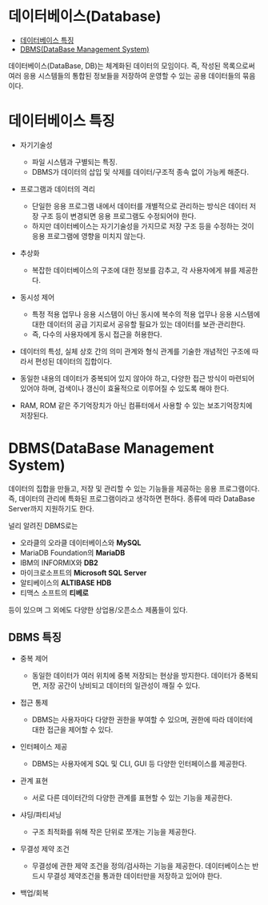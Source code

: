 
# 데이터베이스(Database)

* [데이터베이스 특징](#데이터베이스-특징)
* [DBMS(DataBase Management System)](#dbms(dataBase-management-system))


데이터베이스(DataBase, DB)는 체계화된 데이터의 모임이다. 즉, 작성된 목록으로써 여러 응용 시스템들의 통합된 정보들을 저장하여 운영할 수 있는 공용 데이터들의 묶음이다.


# 데이터베이스 특징

* 자기기술성
  - 파일 시스템과 구별되는 특징.
  - DBMS가 데이터의 삽입 및 삭제를 데이터/구조적 종속 없이 가능케 해준다.

* 프로그램과 데이터의 격리
  - 단일한 응용 프로그램 내에서 데이터를 개별적으로 관리하는 방식은 데이터 저장 구조 등이 변경되면 응용 프로그램도 수정되어야 한다.
  - 하지만 데이터베이스는 자기기술성을 가지므로 저장 구조 등을 수정하는 것이 응용 프로그램에 영향을 미치지 않는다.

* 추상화
  - 복잡한 데이터베이스의 구조에 대한 정보를 감추고, 각 사용자에게 뷰를 제공한다.

* 동시성 제어
  - 특정 적용 업무나 응용 시스템이 아닌 동시에 복수의 적용 업무나 응용 시스템에 대한 데이터의 공급 기지로서 공유할 필요가 있는 데이터를 보관·관리한다.
  - 즉, 다수의 사용자에게 동시 접근을 허용한다.

* 데이터의 특성, 실체 상호 간의 의미 관계와 형식 관계를 기술한 개념적인 구조에 따라서 편성된 데이터의 집합이다.

* 동일한 내용의 데이터가 중복되어 있지 않아야 하고, 다양한 접근 방식이 마련되어 있어야 하며, 검색이나 갱신이 효율적으로 이루어질 수 있도록 해야 한다.

* RAM, ROM 같은 주기억장치가 아닌 컴퓨터에서 사용할 수 있는 보조기억장치에 저장된다.

# DBMS(DataBase Management System)

데이터의 집합을 만들고, 저장 및 관리할 수 있는 기능들을 제공하는 응용 프로그램이다. 즉, 데이터의 관리에 특화된 프로그램이라고 생각하면 편하다. 종류에 따라 DataBase Server까지 지원하기도 한다.

널리 알려진 DBMS로는
* 오라클의 오라클 데이터베이스와 **MySQL**
* MariaDB Foundation의 **MariaDB**
* IBM의 INFORMIX와 **DB2**
* 마이크로소프트의 **Microsoft SQL Server**
* 알티베이스의 **ALTIBASE HDB**
* 티맥스 소프트의 **티베로**

등이 있으며 그 외에도 다양한 상업용/오픈소스 제품들이 있다.

## DBMS 특징

* 중복 제어
  - 동일한 데이터가 여러 위치에 중복 저장되는 현상을 방지한다. 데이터가 중복되면, 저장 공간이 낭비되고 데이터의 일관성이 깨질 수 있다.

* 접근 통제
  - DBMS는 사용자마다 다양한 권한을 부여할 수 있으며, 권한에 따라 데이터에 대한 접근을 제어할 수 있다.

* 인터페이스 제공
  - DBMS는 사용자에게 SQL 및 CLI, GUI 등 다양한 인터페이스를 제공한다.

* 관계 표현
  - 서로 다른 데이터간의 다양한 관계를 표현할 수 있는 기능을 제공한다.

* 샤딩/파티셔닝
  - 구조 최적화를 위해 작은 단위로 쪼개는 기능을 제공한다.

* 무결성 제약 조건
  - 무결성에 관한 제약 조건을 정의/검사하는 기능을 제공한다. 데이터베이스는 반드시 무결성 제약조건을 통과한 데이터만을 저장하고 있어야 한다.

* 백업/회복
